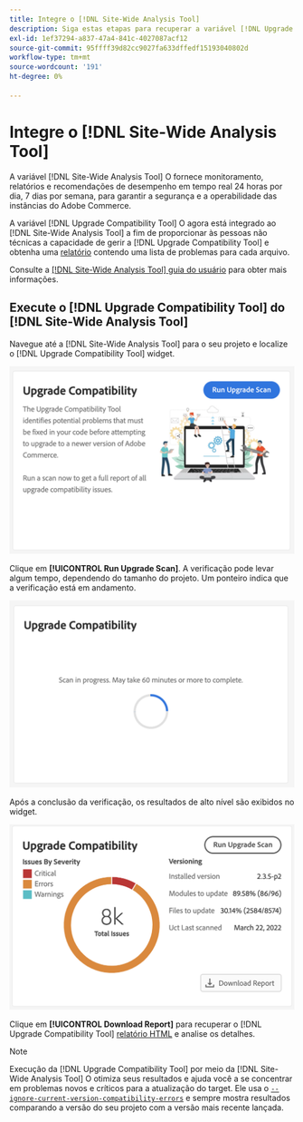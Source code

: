 ```yaml
---
title: Integre o [!DNL Site-Wide Analysis Tool]
description: Siga estas etapas para recuperar a variável [!DNL Upgrade Compatibility Tool] relatório do [!DNL Site-Wide Analysis Tool] no seu projeto do Adobe Commerce.
exl-id: 1ef37294-a837-47a4-841c-4027087acf12
source-git-commit: 95ffff39d82cc9027fa633dffedf15193040802d
workflow-type: tm+mt
source-wordcount: '191'
ht-degree: 0%

---
```


# Integre o [!DNL Site-Wide Analysis Tool]

A variável [!DNL Site-Wide Analysis Tool] O fornece monitoramento, relatórios e recomendações de desempenho em tempo real 24 horas por dia, 7 dias por semana, para garantir a segurança e a operabilidade das instâncias do Adobe Commerce.

A variável [!DNL Upgrade Compatibility Tool] O agora está integrado ao [!DNL Site-Wide Analysis Tool] a fim de proporcionar às pessoas não técnicas a capacidade de gerir a [!DNL Upgrade Compatibility Tool] e obtenha uma [relatório](../upgrade-compatibility-tool/reports.md) contendo uma lista de problemas para cada arquivo.

Consulte a [[!DNL Site-Wide Analysis Tool] guia do usuário](https://docs.magento.com/user-guide/reports/site-wide-analysis-tool.html) para obter mais informações.

## Execute o [!DNL Upgrade Compatibility Tool] do [!DNL Site-Wide Analysis Tool]

Navegue até a [!DNL Site-Wide Analysis Tool] para o seu projeto e localize o [!DNL Upgrade Compatibility Tool] widget.

![Widget do UCT SWAT - Inicial](../../assets/upgrade-guide/uct-swat-initial.png)

Clique em **[!UICONTROL Run Upgrade Scan]**. A verificação pode levar algum tempo, dependendo do tamanho do projeto. Um ponteiro indica que a verificação está em andamento.

![Widget do UCT SWAT - Em andamento](../../assets/upgrade-guide/uct-swat-progress.png)

Após a conclusão da verificação, os resultados de alto nível são exibidos no widget.

![Widget do UCT SWAT - Resultados](../../assets/upgrade-guide/uct-swat-results.png)

Clique em **[!UICONTROL Download Report]** para recuperar o [!DNL Upgrade Compatibility Tool] [relatório HTML](../upgrade-compatibility-tool/reports.md#html-report) e analise os detalhes.


>[!NOTE]
>
> Execução da [!DNL Upgrade Compatibility Tool] por meio da [!DNL Site-Wide Analysis Tool] O otimiza seus resultados e ajuda você a se concentrar em problemas novos e críticos para a atualização do target. Ele usa o [`--ignore-current-version-compatibility-errors`](run.md#optimize-your-results) e sempre mostra resultados comparando a versão do seu projeto com a versão mais recente lançada.
